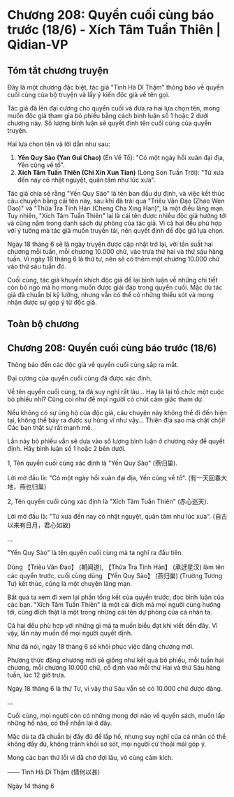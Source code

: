 # Chương 208:	Quyển cuối cùng báo trước  (18/6) - Xích Tâm Tuần Thiên | Qidian-VP

## Tóm tắt chương truyện

Đây là một chương đặc biệt, tác giả "Tình Hà Dĩ Thậm" thông báo về quyển cuối cùng của bộ truyện và lấy ý kiến độc giả về tên gọi.

Tác giả đã lên đại cương cho quyển cuối và đưa ra hai lựa chọn tên, mong muốn độc giả tham gia bỏ phiếu bằng cách bình luận số 1 hoặc 2 dưới chương này. Số lượng bình luận sẽ quyết định tên cuối cùng của quyển truyện.

Hai lựa chọn tên và lời dẫn như sau:

1.  **Yến Quy Sào (Yan Gui Chao)** (Én Về Tổ): "Có một ngày hồi xuân đại địa, Yến cũng về tổ".
2.  **Xích Tâm Tuần Thiên (Chi Xin Xun Tian)** (Lòng Son Tuần Trời): "Từ xưa đến nay có nhật nguyệt, quân tâm như lúc xưa".

Tác giả chia sẻ rằng "Yến Quy Sào" là tên ban đầu dự định, và việc kết thúc câu chuyện bằng cái tên này, sau khi đã trải qua "Triêu Văn Đạo (Zhao Wen Dao)" và "Thừa Tra Tinh Hán (Cheng Cha Xing Han)", là một điều lãng mạn. Tuy nhiên, "Xích Tâm Tuần Thiên" lại là cái tên được nhiều độc giả hướng tới và cũng nằm trong danh sách dự phòng của tác giả. Vì cả hai đều phù hợp với ý tưởng mà tác giả muốn truyền tải, nên quyết định để độc giả lựa chọn.

Ngày 18 tháng 6 sẽ là ngày truyện được cập nhật trở lại, với tần suất hai chương mỗi tuần, mỗi chương 10.000 chữ, vào trưa thứ hai và thứ sáu hàng tuần. Vì ngày 18 tháng 6 là thứ tư, nên sẽ có thêm một chương 10.000 chữ vào thứ sáu tuần đó.

Cuối cùng, tác giả khuyến khích độc giả để lại bình luận về những chi tiết còn bỏ ngỏ mà họ mong muốn được giải đáp trong quyển cuối. Mặc dù tác giả đã chuẩn bị kỹ lưỡng, nhưng vẫn có thể có những thiếu sót và mong nhận được sự góp ý từ độc giả.

## Toàn bộ chương

## Chương 208: Quyển cuối cùng báo trước (18/6)

Thông báo đến các độc giả về quyển cuối cùng sắp ra mắt.

Đại cương của quyển cuối cùng đã được xác định.

Về tên quyển cuối cùng, ta đã suy nghĩ rất lâu... Hay là lại tổ chức một cuộc bỏ phiếu nhỉ? Cũng coi như để mọi người có chút cảm giác tham dự.

Nếu không có sự ủng hộ của độc giả, câu chuyện này không thể đi đến hiện tại, không thể bày ra được sự hùng vĩ như vậy... Thiên địa sao mà chật chội! Các bạn thật sự rất mạnh mẽ.

Lần này bỏ phiếu vẫn sẽ dựa vào số lượng bình luận ở chương này để quyết định. Hãy bình luận số 1 hoặc 2 bên dưới.

1, Tên quyển cuối cùng xác định là "Yến Quy Sào" (燕归巢).

Lời mở đầu là: "Có một ngày hồi xuân đại địa, Yến cũng về tổ". (有一天回春大地，燕也归巢)

2, Tên quyển cuối cùng xác định là "Xích Tâm Tuần Thiên" (赤心巡天).

Lời mở đầu là: "Từ xưa đến nay có nhật nguyệt, quân tâm như lúc xưa". (自古以来有日月，君心如故)

...

"Yến Quy Sào" là tên quyển cuối cùng mà ta nghĩ ra đầu tiên.

Dùng 【Triêu Văn Đạo】 (朝闻道), 【Thừa Tra Tinh Hán】 (承迓星汉) làm tên các quyển trước, cuối cùng dùng 【Yến Quy Sào】 (燕归巢) (Trường Tương Tư) kết thúc, cũng là một chuyện lãng mạn.

Bất quá ta xem đi xem lại phần tổng kết của quyển trước, đọc bình luận của các bạn. "Xích Tâm Tuần Thiên" là một cái đích mà mọi người cùng hướng tới, cũng đích thật là một trong những cái tên dự phòng của cá nhân ta.

Cả hai đều phù hợp với những gì mà ta muốn biểu đạt khi viết đến đây. Vì vậy, lần này muốn để mọi người quyết định.

Như đã nói, ngày 18 tháng 6 sẽ khôi phục việc đăng chương mới.

Phương thức đăng chương mới sẽ giống như kết quả bỏ phiếu, mỗi tuần hai chương, mỗi chương 10.000 chữ, cố định vào mỗi thứ Hai và thứ Sáu hàng tuần, lúc 12 giờ trưa.

Ngày 18 tháng 6 là thứ Tư, vì vậy thứ Sáu vẫn sẽ có 10.000 chữ được đăng.

...

Cuối cùng, mọi người còn có những mong đợi nào về quyển sách, muốn lấp những hố nào, có thể nhắn lại ở đây.

Mặc dù ta đã chuẩn bị đầy đủ để lấp hố, nhưng suy nghĩ của cá nhân có thể không đầy đủ, không tránh khỏi sơ sót, mọi người cứ thoải mái góp ý.

Mong các bạn thứ lỗi vì đã chờ đợi lâu, vô cùng cảm kích.

—— Tình Hà Dĩ Thậm (情何以甚)

Ngày 14 tháng 6